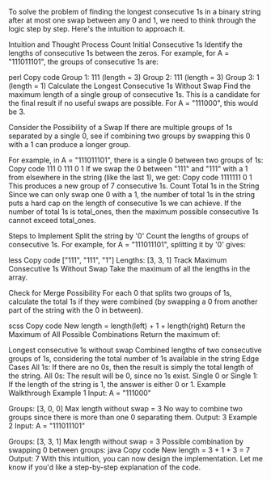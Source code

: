 To solve the problem of finding the longest consecutive 1s in a binary string after at most one swap between any 0 and 1, we need to think through the logic step by step. Here's the intuition to approach it.

Intuition and Thought Process
Count Initial Consecutive 1s
Identify the lengths of consecutive 1s between the zeros. For example, for A = "111011101", the groups of consecutive 1s are:

perl
Copy code
Group 1: 111  (length = 3)
Group 2: 111  (length = 3)
Group 3: 1    (length = 1)
Calculate the Longest Consecutive 1s Without Swap
Find the maximum length of a single group of consecutive 1s. This is a candidate for the final result if no useful swaps are possible. For A = "111000", this would be 3.

Consider the Possibility of a Swap
If there are multiple groups of 1s separated by a single 0, see if combining two groups by swapping this 0 with a 1 can produce a longer group.

For example, in A = "111011101", there is a single 0 between two groups of 1s:
Copy code
111 0 111 0 1
If we swap the 0 between "111" and "111" with a 1 from elsewhere in the string (like the last 1), we get:
Copy code
1111111 0 1
This produces a new group of 7 consecutive 1s.
Count Total 1s in the String
Since we can only swap one 0 with a 1, the number of total 1s in the string puts a hard cap on the length of consecutive 1s we can achieve. If the number of total 1s is total_ones, then the maximum possible consecutive 1s cannot exceed total_ones.

Steps to Implement
Split the string by '0'
Count the lengths of groups of consecutive 1s. For example, for A = "111011101", splitting it by '0' gives:

less
Copy code
["111", "111", "1"]
Lengths: [3, 3, 1]
Track Maximum Consecutive 1s Without Swap
Take the maximum of all the lengths in the array.

Check for Merge Possibility
For each 0 that splits two groups of 1s, calculate the total 1s if they were combined (by swapping a 0 from another part of the string with the 0 in between).

scss
Copy code
New length = length(left) + 1 + length(right)
Return the Maximum of All Possible Combinations
Return the maximum of:

Longest consecutive 1s without swap
Combined lengths of two consecutive groups of 1s, considering the total number of 1s available in the string
Edge Cases
All 1s: If there are no 0s, then the result is simply the total length of the string.
All 0s: The result will be 0, since no 1s exist.
Single 0 or Single 1: If the length of the string is 1, the answer is either 0 or 1.
Example Walkthrough
Example 1
Input: A = "111000"

Groups: [3, 0, 0]
Max length without swap = 3
No way to combine two groups since there is more than one 0 separating them.
Output: 3
Example 2
Input: A = "111011101"

Groups: [3, 3, 1]
Max length without swap = 3
Possible combination by swapping 0 between groups:
java
Copy code
New length = 3 + 1 + 3 = 7
Output: 7
With this intuition, you can now design the implementation. Let me know if you'd like a step-by-step explanation of the code.